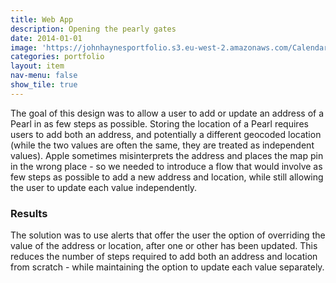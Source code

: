 ```yaml
---
title: Web App
description: Opening the pearly gates
date: 2014-01-01
image: 'https://johnhaynesportfolio.s3.eu-west-2.amazonaws.com/Calendar+-+booking+slide.png'
categories: portfolio
layout: item
nav-menu: false
show_tile: true
---
```


The goal of this design was to allow a user to add or update an address of a Pearl in as few steps as possible. Storing the location of a Pearl requires users to add both an address, and potentially a different geocoded location (while the two values are often the same, they are treated as independent values). Apple sometimes misinterprets the address and places the map pin in the wrong place - so we needed to introduce a flow that would involve as few steps as possible to add a new address and location, while still allowing the user to update each value independently. 

### Results
The solution was to use alerts that offer the user the option of overriding the value of the address or location, after one or other has been updated. This reduces the number of steps required to add both an address and location from scratch - while maintaining the option to update each value separately.